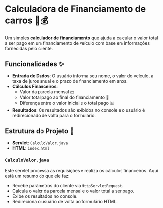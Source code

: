 # Calculadora de Financiamento de carros 🚗💰

Um simples **calculador de financiamento** que ajuda a calcular o valor total a ser pago em um financiamento de veículo com base em informações fornecidas pelo cliente.

## Funcionalidades ✨

- **Entrada de Dados**: O usuário informa seu nome, o valor do veículo, a taxa de juros anual e o prazo de financiamento em anos.
- **Cálculos Financeiros**:
  - Valor da parcela mensal 💵
  - Valor total pago ao final do financiamento 🏦
  - Diferença entre o valor inicial e o total pago 📊
- **Resultados**: Os resultados são exibidos no console e o usuário é redirecionado de volta para o formulário.

## Estrutura do Projeto 📁

- **Servlet**: `CalculoValor.java`
- **HTML**: `index.html`

### `CalculoValor.java`

Este servlet processa as requisições e realiza os cálculos financeiros. Aqui está um resumo do que ele faz:

- Recebe parâmetros do cliente via `HttpServletRequest`.
- Calcula o valor da parcela mensal e o valor total a ser pago.
- Exibe os resultados no console.
- Redireciona o usuário de volta ao formulário HTML.



